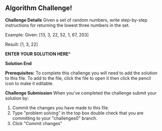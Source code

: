 ## Algorithm Challenge!

**Challenge Details**
Given a set of random numbers, write step-by-step instructions for returning the lowest three numbers in the set.

Example: 
Given: [13, 3, 22, 52, 1, 67, 203]

Result: [1, 3, 22]

**ENTER YOUR SOLUTION HERE***


**Solution End**

**Prerequisites:**
To complete this challenge you will need to add the solution to this file. To add to the file, click the file to open it then click the pencil icon to make it editable.

**Challenge Submission**
When you've completed the challenge submit your solution by:
1. Commit the changes you have made to this file.
2. Type "problem solving" in the top box double check that you are committing to your "challenges0" branch.
2. Click "Commit changes"



